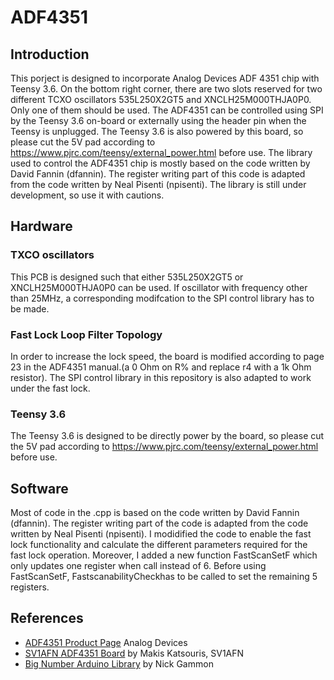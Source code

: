 # ADF4351

## Introduction
This porject is designed to incorporate Analog Devices ADF 4351 chip with Teensy 3.6. On the bottom right corner, there are two slots reserved for two different TCXO oscillators 535L250X2GT5 and XNCLH25M000THJA0P0. Only one of them should be used. The ADF4351 can be controlled using SPI by the Teensy 3.6 on-board or externally using the header pin when the Teensy is unplugged. The Teensy 3.6 is also powered by this board, so please cut the 5V pad according to https://www.pjrc.com/teensy/external_power.html  before use. The library used to control the ADF4351 chip is mostly based on the code written by David Fannin (dfannin). The register writing part of this code is adapted from the code written by Neal Pisenti (npisenti). The library is still under development, so use it with cautions.

## Hardware
### TXCO oscillators
This PCB is designed such that either 535L250X2GT5 or XNCLH25M000THJA0P0 can be used. If oscillator with frequency other than 25MHz, a corresponding modifcation to the SPI control library has to be made.
### Fast Lock Loop Filter Topology
In order to increase the lock speed, the board is modified according to page 23 in the ADF4351 manual.(a 0 Ohm on R% and replace r4 with a 1k Ohm resistor). The SPI control library in this repository is also adapted to work under the fast lock.

### Teensy 3.6
The Teensy 3.6 is designed to be directly power by the board, so please cut the 5V pad according to https://www.pjrc.com/teensy/external_power.html  before use.

## Software
Most of code in the .cpp is based on the code written by David Fannin (dfannin). The register writing part of the code is adapted from the code written by Neal Pisenti (npisenti). 
I modidified the code to enable the fast lock functionality and calculate the different parameters required for the fast lock operation. Moreover, I added a new function FastScanSetF which only updates one register when call instead of 6. Before using FastScanSetF, FastscanabilityCheckhas to be called to set the remaining 5 registers.


## References

+ [ADF4351 Product Page](https://goo.gl/tkMjw6) Analog Devices
+ [SV1AFN ADF4351 Board](https://www.sv1afn.com/adf4351m.html) by Makis Katsouris, SV1AFN
+ [Big Number Arduino Library](https://github.com/nickgammon/BigNumber) by Nick Gammon
